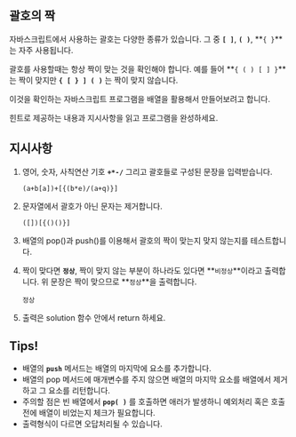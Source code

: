 ## **괄호의 짝**

자바스크립트에서 사용하는 괄호는 다양한 종류가 있습니다. 그 중 **`[ ]`**, **`( )`**, **`{ }`**는 자주 사용됩니다.

괄호를 사용할때는 항상 짝이 맞는 것을 확인해야 합니다. 예를 들어 **`{ ( ) [ ] }`**는 짝이 맞지만 **`{ [ } ] ( )`** 는 짝이 맞지 않습니다.

이것을 확인하는 자바스크립트 프로그램을 배열을 활용해서 만들어보려고 합니다.

힌트로 제공하는 내용과 지시사항을 읽고 프로그램을 완성하세요.

## **지시사항**

1. 영어, 숫자, 사칙연산 기호 **`+*-/`** 그리고 괄호들로 구성된 문장을 입력받습니다.
    
    ```
    (a+b[a])+[{(b*e)/(a+q)}]
    ```
    
2. 문자열에서 괄호가 아닌 문자는 제거합니다.
    
    ```
    ([])[{()()}]
    ```
    
3. 배열의 pop()과 push()를 이용해서 괄호의 짝이 맞는지 맞지 않는지를 테스트합니다.
4. 짝이 맞다면 **`정상`**, 짝이 맞지 않는 부분이 하나라도 있다면 **`비정상`**이라고 출력합니다. 위 문장은 짝이 맞으므로 **`정상`**을 출력합니다.
    
    ```
    정상
    ```
    
5. 출력은 solution 함수 안에서 return 하세요.

## **Tips!**

- 배열의 **`push`** 메서드는 배열의 마지막에 요소를 추가합니다.
- 배열의 pop 메서드에 매개변수를 주지 않으면 배열의 마지막 요소를 배열에서 제거하고 그 요소를 리턴합니다.
- 주의할 점은 빈 배열에서 **`pop( )`** 를 호출하면 애러가 발생하니 예외처리 혹은 호출전에 배열이 비었는지 체크가 필요합니다.
- 출력형식이 다르면 오답처리될 수 있습니다.
